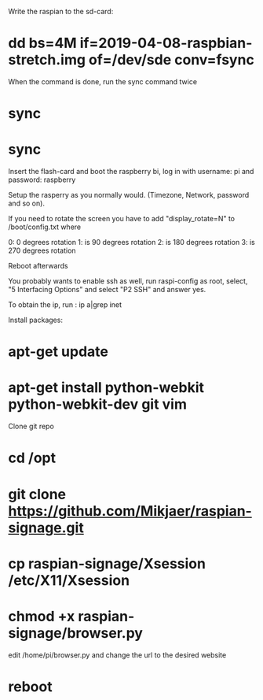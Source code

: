 Write the raspian to the sd-card:

# dd bs=4M if=2019-04-08-raspbian-stretch.img of=/dev/sde conv=fsync

When the command is done, run the sync command twice

# sync
# sync

Insert the flash-card and boot the raspberry bi, log in with username: pi and password: raspberry

Setup the rasperry as you normally would. (Timezone, Network, password and so on).

If you need to rotate the screen you have to add "display_rotate=N" to /boot/config.txt where

0: 0 degrees rotation
1: is 90 degrees rotation
2: is 180 degrees rotation
3: is 270 degrees rotation

Reboot afterwards

You probably wants to enable ssh as well, run raspi-config as root, select, "5 Interfacing Options"
and select "P2 SSH" and answer yes. 

To obtain the ip, run : ip a|grep inet


Install packages: 
# apt-get update
# apt-get install python-webkit python-webkit-dev git vim

Clone git repo

# cd /opt
# git clone https://github.com/Mikjaer/raspian-signage.git
# cp raspian-signage/Xsession /etc/X11/Xsession
# chmod +x raspian-signage/browser.py

edit /home/pi/browser.py and change the url to the desired website

# reboot


